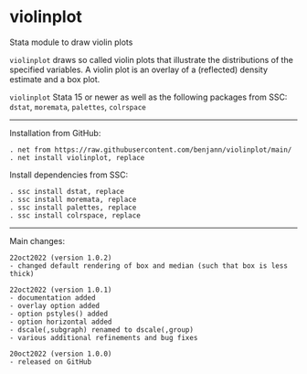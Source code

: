 # violinplot
Stata module to draw violin plots

`violinplot` draws so called violin plots that illustrate the distributions
of the specified variables. A violin plot is an overlay of a (reflected) density
estimate and a box plot.

`violinplot` Stata 15 or newer as well as the following packages from SSC:
`dstat`, `moremata`, `palettes`, `colrspace`

---

Installation from GitHub:

    . net from https://raw.githubusercontent.com/benjann/violinplot/main/
    . net install violinplot, replace

Install dependencies from SSC:

    . ssc install dstat, replace
    . ssc install moremata, replace
    . ssc install palettes, replace
    . ssc install colrspace, replace

---

Main changes:

    22oct2022 (version 1.0.2)
    - changed default rendering of box and median (such that box is less thick)

    22oct2022 (version 1.0.1)
    - documentation added
    - overlay option added
    - option pstyles() added
    - option horizontal added
    - dscale(,subgraph) renamed to dscale(,group)
    - various additional refinements and bug fixes

    20oct2022 (version 1.0.0)
    - released on GitHub
